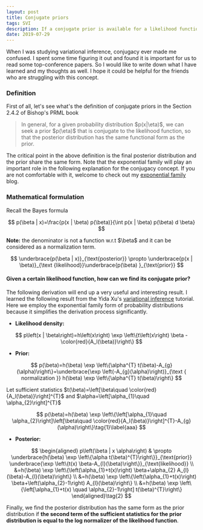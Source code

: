 ```yaml
---
layout: post
title: Conjugate priors
tags: SVI
description: If a conjugate prior is available for a likelihood function, the posterior distribution has the same form as the prior.
date: 2019-07-29
---
```


<p>When I was studying variational inference, conjugacy ever made me confused. I spent some time figuring it out and found it is important for us to read some top-conference papers. So I would like to write down what I have learned and my thoughts as well. I hope it could be helpful for the friends who are struggling with this concept.</p>

### Definition

<p>First of all, let's see what's the definition of conjugate priors in the Section 2.4.2 of Bishop's PRML book</p>
<blockquote>
    <p>
        In general, for a given probability distribution $p(x|\eta)$, we can seek a prior $p(\eta)$ that is conjugate to the likelihood function, so that the posterior distribution has the same functional form as the prior.
    </p>
</blockquote>

<p>The critical point in the above definition is the final posterior distribution and the prior share the same form. Note that the exponential family will play an important role in the following explanation for the conjugacy concept. If you are not comfortable with it, welcome to check out my <a href="https://kaikaizhao.github.io/notes/2019/07/26/Exponential-Family" target="_blank">exponential family</a> blog.</p>

### Mathematical formulation

Recall the Bayes formula

$$
p(\beta | x)=\frac{p(x | \beta) p(\beta)}{\int p(x | \beta) p(\beta) d \beta}
$$

<p><b>Note:</b> the denominator is not a function w.r.t $\beta$ and it can be considered as a normalization term.</p>

$$
\underbrace{p(\beta | x)}_{\text{posterior}} \propto \underbrace{p(x | \beta)}_{\text {likelihood}}\underbrace{p(\beta) }_{\text{prior}}
$$

#### Given a certain likelihood function, how can we find its conjugate prior?

<p>The following derivation will end up a very useful and interesting result. I learned the following result from the Yida Xu's <a href="https://github.com/roboticcam/machine-learning-notes/blob/master/variational.pdf" target="_blank">variational inference</a> tutorial. Here we employ the exponential family form of probability distributions because it simplifies the derivation process significantly.</p>

* **Likelihood density:**

$$
p\left(x | \beta\right)=h\left(x\right) \exp \left\{t\left(x\right) \beta -\color{red}{A_l(\beta)}\right\}
$$

* **Prior:**

$$
p(\beta)=h(\beta) \exp \left\{\alpha^{T} t(\beta)-A_{g}(\alpha)\right\}=\underbrace{\exp \left(-A_{g}(\alpha)\right)}_{\text { normalization }} h(\beta) \exp \left\{\alpha^{T} t(\beta)\right\}
$$

<p>Let sufficient statistics $t(\beta)=\left[\beta\quad \color{red}{A_l(\beta)}\right]^{T}$ and $\alpha=\left[\alpha_{1}\quad \alpha_{2}\right]^{T}$</p>

$$
p(\beta)=h(\beta) \exp \left\{\left[\alpha_{1}\quad \alpha_{2}\right]\left[\beta\quad \color{red}{A_l(\beta)}\right]^{T}-A_{g}(\alpha)\right\}\tag{1}\label{aaa}
$$

* **Posterior:**

$$
    \begin{aligned} 
    p\left(\beta | x \alpha\right) & \propto \underbrace{h(\beta) \exp \left\{\alpha t(\beta)^{T}\right\}}_{\text{prior}} \underbrace{\exp \left\{t(x) \beta-A_{l}(\beta)\right\}}_{\text{likelihood}} \\ &=h(\beta) \exp \left\{\left(\alpha_{1}+t(x)\right) \beta+\alpha_{2} A_{l}(\beta)-A_{l}(\beta)\right\} \\ &=h(\beta) \exp \left\{\left(\alpha_{1}+t(x)\right) \beta+\left(\alpha_{2}-1\right) A_{l}(\beta)\right\} \\ &=h(\beta) \exp \left\{\left[\alpha_{1}+t(x) \quad \alpha_{2}-1\right] t(\beta)^{T}\right\}
    \end{aligned}\tag{2}
$$

<p>Finally, we find the posterior distribution has the same form as the prior distribution if <b>the second term of the sufficient statistics for the prior distribution is equal to the log normalizer of the likelihood function</b>.</p>

